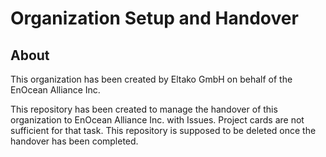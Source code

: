 # Organization Setup and Handover

## About

This organization has been created by Eltako GmbH on behalf of the EnOcean Alliance Inc.

This repository has been created to manage the handover of this organization to EnOcean Alliance Inc. with Issues. Project cards are not sufficient for that task. This repository is supposed to be deleted once the handover has been completed.
